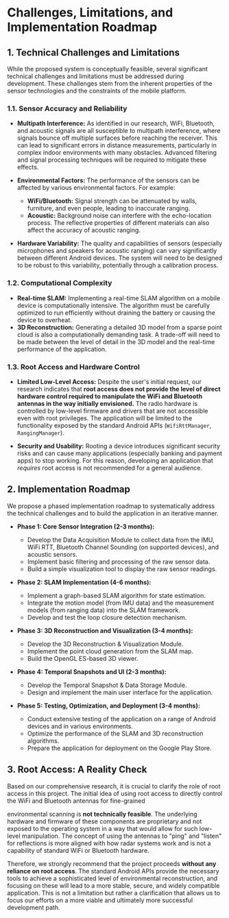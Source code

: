# Challenges, Limitations, and Implementation Roadmap

## 1. Technical Challenges and Limitations

While the proposed system is conceptually feasible, several significant technical challenges and limitations must be addressed during development. These challenges stem from the inherent properties of the sensor technologies and the constraints of the mobile platform.

### 1.1. Sensor Accuracy and Reliability

*   **Multipath Interference:** As identified in our research, WiFi, Bluetooth, and acoustic signals are all susceptible to multipath interference, where signals bounce off multiple surfaces before reaching the receiver. This can lead to significant errors in distance measurements, particularly in complex indoor environments with many obstacles. Advanced filtering and signal processing techniques will be required to mitigate these effects.

*   **Environmental Factors:** The performance of the sensors can be affected by various environmental factors. For example:
    *   **WiFi/Bluetooth:** Signal strength can be attenuated by walls, furniture, and even people, leading to inaccurate ranging.
    *   **Acoustic:** Background noise can interfere with the echo-location process. The reflective properties of different materials can also affect the accuracy of acoustic ranging.

*   **Hardware Variability:** The quality and capabilities of sensors (especially microphones and speakers for acoustic ranging) can vary significantly between different Android devices. The system will need to be designed to be robust to this variability, potentially through a calibration process.

### 1.2. Computational Complexity

*   **Real-time SLAM:** Implementing a real-time SLAM algorithm on a mobile device is computationally intensive. The algorithm must be carefully optimized to run efficiently without draining the battery or causing the device to overheat.
*   **3D Reconstruction:** Generating a detailed 3D model from a sparse point cloud is also a computationally demanding task. A trade-off will need to be made between the level of detail in the 3D model and the real-time performance of the application.

### 1.3. Root Access and Hardware Control

*   **Limited Low-Level Access:** Despite the user's initial request, our research indicates that **root access does not provide the level of direct hardware control required to manipulate the WiFi and Bluetooth antennas in the way initially envisioned.** The radio hardware is controlled by low-level firmware and drivers that are not accessible even with root privileges. The application will be limited to the functionality exposed by the standard Android APIs (`WifiRttManager`, `RangingManager`).

*   **Security and Usability:** Rooting a device introduces significant security risks and can cause many applications (especially banking and payment apps) to stop working. For this reason, developing an application that *requires* root access is not recommended for a general audience.

## 2. Implementation Roadmap

We propose a phased implementation roadmap to systematically address the technical challenges and to build the application in an iterative manner.

*   **Phase 1: Core Sensor Integration (2-3 months):**
    *   Develop the Data Acquisition Module to collect data from the IMU, WiFi RTT, Bluetooth Channel Sounding (on supported devices), and acoustic sensors.
    *   Implement basic filtering and processing of the raw sensor data.
    *   Build a simple visualization tool to display the raw sensor readings.

*   **Phase 2: SLAM Implementation (4-6 months):**
    *   Implement a graph-based SLAM algorithm for state estimation.
    *   Integrate the motion model (from IMU data) and the measurement models (from ranging data) into the SLAM framework.
    *   Develop and test the loop closure detection mechanism.

*   **Phase 3: 3D Reconstruction and Visualization (3-4 months):**
    *   Develop the 3D Reconstruction & Visualization Module.
    *   Implement the point cloud generation from the SLAM map.
    *   Build the OpenGL ES-based 3D viewer.

*   **Phase 4: Temporal Snapshots and UI (2-3 months):**
    *   Develop the Temporal Snapshot & Data Storage Module.
    *   Design and implement the main user interface for the application.

*   **Phase 5: Testing, Optimization, and Deployment (3-4 months):**
    *   Conduct extensive testing of the application on a range of Android devices and in various environments.
    *   Optimize the performance of the SLAM and 3D reconstruction algorithms.
    *   Prepare the application for deployment on the Google Play Store.

## 3. Root Access: A Reality Check

Based on our comprehensive research, it is crucial to clarify the role of root access in this project. The initial idea of using root access to directly control the WiFi and Bluetooth antennas for fine-grained 

environmental scanning is **not technically feasible**. The underlying hardware and firmware of these components are proprietary and not exposed to the operating system in a way that would allow for such low-level manipulation. The concept of using the antennas to "ping" and "listen" for reflections is more aligned with how radar systems work and is not a capability of standard WiFi or Bluetooth hardware.

Therefore, we strongly recommend that the project proceeds **without any reliance on root access**. The standard Android APIs provide the necessary tools to achieve a sophisticated level of environmental reconstruction, and focusing on these will lead to a more stable, secure, and widely compatible application. This is not a limitation but rather a clarification that allows us to focus our efforts on a more viable and ultimately more successful development path.
